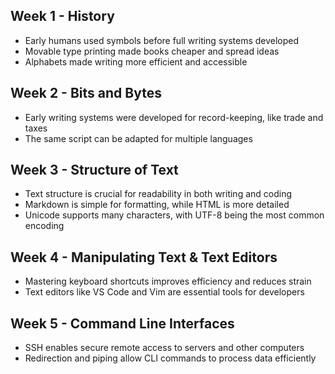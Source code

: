 ## Week 1 - History
- Early humans used symbols before full writing systems developed
- Movable type printing made books cheaper and spread ideas
- Alphabets made writing more efficient and accessible

## Week 2 - Bits and Bytes
- Early writing systems were developed for record-keeping, like trade and taxes
- The same script can be adapted for multiple languages

## Week 3 - Structure of Text
- Text structure is crucial for readability in both writing and coding
- Markdown is simple for formatting, while HTML is more detailed
- Unicode supports many characters, with UTF-8 being the most common encoding

## Week 4 - Manipulating Text & Text Editors
- Mastering keyboard shortcuts improves efficiency and reduces strain
- Text editors like VS Code and Vim are essential tools for developers

## Week 5 - Command Line Interfaces
- SSH enables secure remote access to servers and other computers
- Redirection and piping allow CLI commands to process data efficiently
